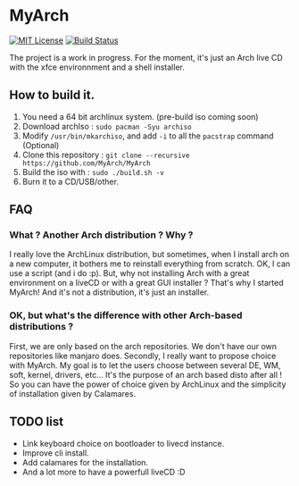 # MyArch
[![MIT License](https://img.shields.io/badge/license-MIT-blue.svg)](https://github.com/MyArch/MyArch/blob/master/LICENSE)
[![Build Status](https://travis-ci.org/MyArch/MyArch.svg?branch=master)](https://travis-ci.org/MyArch/MyArch)

The project is a work in progress.
For the moment, it's just an Arch live CD with the xfce environnment and a shell installer.

## How to build it.

1. You need a 64 bit archlinux system. (pre-build iso coming soon)
2. Download archIso : `sudo pacman -Syu archiso`
3. Modify `/usr/bin/mkarchiso`, and add `-i` to all the `pacstrap` command (Optional)
4. Clone this repository : `git clone --recursive https://github.com/MyArch/MyArch`
5. Build the iso with : `sudo ./build.sh -v`
6. Burn it to a CD/USB/other.

## FAQ

### What ? Another Arch distribution ? Why ?

I really love the ArchLinux distribution, but sometimes, when I install arch on
a new computer, it bothers me to reinstall everything from scratch. OK, I can use a
script (and i do :p). But, why not installing Arch with a great environment on a
liveCD or with a great GUI installer ? That's why I started MyArch! And it's not a
distribution, it's just an installer.

### OK, but what's the difference with other Arch-based distributions ?

First, we are only based on the arch repositories. We don't have our own repositories
like manjaro does. Secondly, I really want to propose choice with MyArch. My goal is
to let the users choose between several DE, WM, soft, kernel, drivers, etc... It's
the purpose of an arch based disto after all ! So you can have the power of choice given by
ArchLinux and the simplicity of installation given by Calamares.

## TODO list

- Link keyboard choice on bootloader to livecd instance.
- Improve cli install.
- Add calamares for the installation.
- And a lot more to have a powerfull liveCD :D
